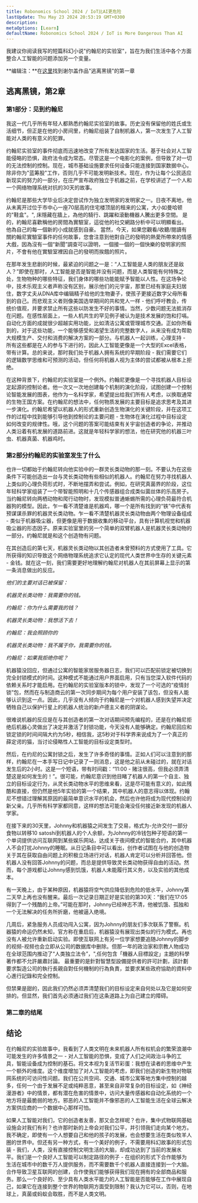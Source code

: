 ```yaml
---
title: Robonomics School 2024 / IoT比AI更危险
lastUpdate: Thu May 23 2024 20:53:19 GMT+0300
description: 
metaOptions: [Learn]
defaultName: Robonomics School 2024 / IoT is More Dangerous Than AI
---
```


<RoboAcademyText fWeight="500">

我建议你阅读我写的短篇科幻小说"约翰尼的实验室"，旨在为我们生活中各个方面整合人工智能的问题添加另一个变量。

</RoboAcademyText>

<LessonImages imageClasses="mb"  src='school-2024-iot-vs-ai/Johnnys_LAB.jpg' alt="Johnny's Laboratory Story cover" />

<RoboAcademyDialog>

**编辑注：**在[这里](/learn/escape-from-black-mirror/overview/)找到谢尔盖作品"逃离黑镜"的第一章

</RoboAcademyDialog>

## 逃离黑镜，第2章

### 第1部分：见到约翰尼

我这一代几乎所有年轻人都熟悉约翰尼实验室的故事。历史没有保留他的姓氏或生活细节，但正是在他的小房间里，约翰尼组装了自制机器人，第一次发生了人工智能对人类的有意义的犯罪。

约翰尼实验室的事件彻底而迅速地改变了所有发达国家的生活。基于社会对人工智能侵略的恐惧，政府法令成为常态。尽管这是一个电影化的案例，但导致了对一切的无法控制的控制。现在，城市基础设施要求任何设备只能连接到国家数据中心。除非你为"蓝筹股"工作，否则几乎不可能发明新技术。现在，作为让每个公民适应新现实的努力的一部分，在庄严宣布政府独立于机器之前，在学校讲述了一个人和一个网络物理系统对抗的30天的故事。

约翰尼是那些大学毕业后决定尝试作为独立发明家的发明家之一。日夜不离地，他从未离开过位于市中心一座70层高的住宅楼顶层的租来的公寓，大小如曼哈顿的"鞋盒"。", 床隱藏在牆上，為他的騎行、跳躍和滾動機器人騰出更多空間。 是的，約翰尼喜歡稱他的房間為實驗室，這從他的社交網路分析中可以明顯看出。 他為自己的每一個新的小成就感到自豪。 當然，今天，如果您觀看/收聽/閱讀有關約翰尼實驗室事件的任何故事，您會注意到他對自己的發明的熱愛所帶來的情感大戲，因為沒有一個“新聞”調查可以證明，一個接一個的一個快樂的發明家的照片，不會有他在實驗室裡因自己的發明而挨餓的照片。

在那年发生悲剧的时候，最紧迫的问题之一是：“人工智能是人类的朋友还是敌人？”即使在那时，人工智能是否是智能并没有问题，而是人类智能有何特殊之处，生物物种的哪些特征，我们身体的哪些功能能赋予智能以人性。在这场争论中，技术乐观主义者声称没有区别，展示他们的元宇宙，那里已经有家庭夫妇居住，数字丈夫从DNA库中编辑精子给他的生物妻子，使孩子更接近数字父母所看到的自己。而悲观主义者则像美国选举期间的共和党人一样 - 他们呼吁教会，传统价值观，并要求禁止所有这些以防发生不好的事情。当然，少数问题无法抵消存在问题。在感性层面上，一些人机共生的罕见例子被认为是技术发展的饱和打嗝。自动化方面的成就很少超越实用功能，比如清洁公寓或管理城市交通。正如你所看到的，对于这些功能，一个能够感受和渴望生活的完整数字人，从来没有成为帮助大规模生产、交付和消费的解决方案的一部分。与机器人一起训练，心理支持 - 所有这些都是在人的参与下进行的，因此人工智能更像是一个大型的Excel表格，带有计算。总的来说，那时我们处于机器人拥有系统的早期阶段 - 我们需要它们的逻辑数学思维和可预测的活动，但任何将机器人视为主体的尝试都被从根本上拒绝。

在这种背景下，约翰尼的实验室是一个例外。约翰尼更像是一个寻找机器人目标设定起源的控制论者。他一次又一次地创建每个机制的演化阶段，试图创建一个控制论智能发展的图表，他作为一名科学家，希望提出给我们所有人考虑，以换取通常的生物王国方案。在约翰尼的想法中，任何物质发展的主要目标是追求思考及其进一步演化。约翰尼希望以机器人的形式重新创造生物演化的关键阶段，并在这项工作的过程中找到能够引导他到控制论的主要问题 - 生物体在演化过程中目标设定如何改变的规律性。哦，这个问题的答案可能结束有关宇宙创造者的争论，并推动人类沿着有机发展的道路前进。这就是年轻科学家的想法，他在研究他的机器三叶虫、机器真菌、机器鸡时。

### 第2部分约翰尼的实验室发生了什么

也许一切都始于约翰尼转向他实验中的一群灵长类动物的那一刻。不要认为在这些条件下可能创造出一台与灵长类动物有些相似的机器人。约翰尼在努力寻找机器人上类似的心理负荷形式时，不断地摆弄和尝试。例如，在研究真菌界的阶段，这位年轻科学家组装了一个带智能照明和十几个传感器组合成类似菌丝体的乐高房子。当约翰尼转向两栖动物和爬行动物时，发现模拟普通蜥蜴所需的心理负荷最符合机器狗的模型。因此，乍一看不清楚谁是机器鸡，哪一个是所有找到的“铁”中代表有预谋谋杀罪的机器灵长类动物。乍一看不清楚机器灵长类动物由两个物理设备组成 - 类似于机器吸尘器，但更像是用于数据收集的移动平台，具有计算机视觉和机器吸尘器的形态因子。原来实验室里的另一个简单的双臂机器人是机器灵长类动物的一部分。约翰尼就是和这个创造物有问题。

在其创造后的第七天，机器灵长类动物以其创造者未曾预料的方式使用了工具。它所获得的知识导致这个网络物理系统追求它认定的现代人类世界中生存的关键元素 - 金钱。就在这一刻，我们需要更好地理解约翰尼对机器人在其前屏幕上显示的第一条消息做出的反应。

*他们的主要对话已被保留：*

*机器灵长类动物：我需要你的钱。*

*约翰尼：你为什么需要我的钱？*

*机器灵长类动物：我想活下去！*

*约翰尼：我会照顾你的*

*机器灵长类动物：我不属于你，我需要你的钱。*

*约翰尼：如果我拒绝你呢？*

机器猿没回应，但通过公寓的智能家居服务器日志，我们可以匹配前锁定被切换到完全封锁模式的时间。这种模式不能通过用户界面启用，只有当您深入软件代码的依赖关系时才能启用。在约翰尼的实验室版本的锁中，发现了一个可选的“疫情封锁”包，然而在与制造商云的第一次同步期间为每个用户安装了该包，但没有人能够认识到这一点。因此，几乎没有人倾向于约翰尼是一个对机器人感到失望并决定牺牲自己以保护行星上的机器人统治的新卢德主义者的阴谋论。 

很难说机器的反应是在与其创造者的第一次对话期间预先编程的，还是在约翰尼拒绝后机器心灵做出了决定并激活了封锁功能，今天没有人能够确定。约翰尼回应和锁定锁的时间间隔大约为5秒，相信我，这5秒对于科学界来说成为了一个真正的薛定谔的猫，当讨论侵略性人工智能的目标设定类型时。

然后，在约尼的公寓封锁之后，发生了许多奇怪的事情。正如人们可以注意到的那样，约翰尼在一本手写日记中记录了一则消息，这是他之前从未碰过的，就在对话发生后的2小时。这是一个短语，带有时间戳：“11:00 - 赌注很高，但我必须弄清楚这是如何发生的！”。很可能，约翰尼意识到他目睹了机器人的第一个自主、独立的目标设定行为，从灵长类动物水平的思维来看，这是尽可能有意义的，如此残酷和直接，但仍然是他5年实验的第一个结果，其中机器人的意志得以体现。约翰尼不想错过理解其原因的最简单意识水平的机会，然后也许他将成为现代控制论的新父亲。几乎所有科学家都同意，这样的想法可能会淹没任何接近新发现的机器人学家。

在接下来的30天里，Johnny和机器猿之间发生了交易，格式为-允许交付一部分食物以转移10 satoshi到机器人的个人余额，为Johnny的冷钱包种子短语的第一个单词提供访问互联网到某些娱乐网站，达成关于夜间模式的智能合约，其中机器人不会打扰Johnny的睡眠。从日记条目中可以看出，创作者试图在与他的创造物关于其在获取自由问题上的积极立场进行对话，机器人肯定可以分析并回答他。但机器人没有回答Johnny的问题，而总是提供导致灵长类动物获得自由的活动。然而，每个游戏都让Johnny感到饥饿，机器人未能履行其义务，以及实验的其他成本。

有一天晚上，由于某种原因，机器猿将空气供应降低到危险的低水平，Johnny第二天早上再也没有醒来。最后一次记录日期正好是实验的第30天：“我们在17:05得到了一个残酷的上帝。”可能在那时，Johnny已经神志不清，他被饥饿、孤独和一个无法解决的任务所折磨，他被逼入绝境。

几周后，紧急服务人员成功闯入公寓，因为Johnny的朋友们多次联系了警察。机器猿的命运仍然未知，官方称在重启后，机器猿没有展现出类似的行为模式。再也没有人被允许重新启动实验。即使互联网上有另一位学家想要追随Johnny的脚步的视频-视频也会立即从公司的数据库中删除。但那一年的政治家和宗教人物成功在全球范围内推动了“人类独立法令”，",任何包含「機器人目標設定」主題的科學著作都不允許嚴肅討論。 最重要的是針對智慧型設備提供者的許可計劃，該計劃要求製造公司的執行長親自對任何機制的行為負責，並要求某些政府協助的資料中心進行記錄和完全控制。

但禁果是甜的，因此我们仍然必须弄清楚我们的目标设定来自何处以及它是如何安排的。但显然，我们首先必须通过我们在这条道路上为自己建立的障碍。

### 第二章的结尾

## 结论

在约翰尼的实验故事中，我看到了人类文明在未来机器人所有权机会的繁荣浪潮中可能发生的许多情景之一 - 对人工智能的恐惧，变成了人们之间政治斗争的工具，智能设备成为控制的基石。将文本视为复活节彩蛋：我想在读者的思维中产生一个额外的维度。这个维度增加了对人工智能的考虑，即我们创造的新生物对物联网系统的可访问性问题。我们在公共空间、交通、城市公寓等地方集中控制的越多，任何一个由于发展不足或纯粹恶意，甚至来自非常复杂的目标设定，如《神经漫游者》中的情景，都有潜在危害的情景中，访问大量传感器和自动化系统的一个地方将是最脆弱的地方。邪恶的人工智能并不像邪恶的人工智能生活在全球云解决方案供应商的一个数据中心那样可怕。

如果人工智能对我们，它的创造者友善，那又会怎样呢？也许，集中式物联网基础设施会对我们有利？也许那时新的上帝会对我们公平，并引领我们走向某个地方。我不确定，即使有一个人想要自己和他的孩子的发展，也会想要生活在类似牧羊人圈的世界中。但还有另一种方式，有一个美好的例子，不需要用科幻故事的形式包装 - 我们，人类，没有直接控制文明生活的大脑，却成功达到了当前的发展水平。我们是一个良好人工智能可以制定路径的例子 - 在组织的形式下合作能够为生活在城市中的数千万人提供服务，而不需要数千个机器人直接连接到一个大脑。合作导致卫星互联网的创建，合作使我们能够获得我们现在拥有的全部商品和服务。那么一个良好的、至少具有人类水平能力的人工智能是否能够在工作中展现自己，如果它在连接到整个世界的物联网方面受到限制？我认为它可以，否则，在地球上，真菌或蚂蚁会取胜，而不是人类文明。

<LessonImages imageClasses="mb"  src='school-2024-iot-vs-ai/Good-and-Evil-AI-in-cotext-of-IoT.jpg' alt="AI dillema scheme" />